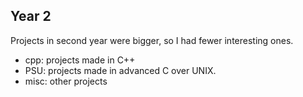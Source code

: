## Year 2

Projects in second year were bigger, so I had fewer interesting ones.

* cpp: projects made in C++
* PSU: projects made in advanced C over UNIX.
* misc: other projects